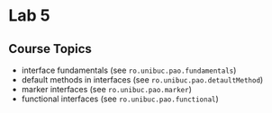 # Lab 5

## Course Topics

* interface fundamentals (see `ro.unibuc.pao.fundamentals`)
* default methods in interfaces (see `ro.unibuc.pao.detaultMethod`)
* marker interfaces (see `ro.unibuc.pao.marker`)
* functional interfaces (see `ro.unibuc.pao.functional`)
